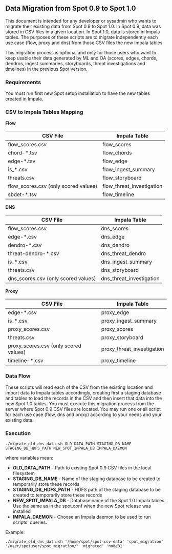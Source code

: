 ## Data Migration from Spot 0.9 to Spot 1.0

This document is intended for any developer or sysadmin who wants to migrate their existing data from Spot 0.9 to Spot 1.0. In Spot 0.9, data was stored in CSV files in a given location. In Spot 1.0, data is stored in Impala tables. The purposes of these scripts are to migrate independently each use case (flow, proxy and dns) from those CSV files the new Impala tables.

This migration process is optional and only for those users who want to keep usable their data generated by ML and OA (scores, edges, chords, dendros, ingest summaries, storyboards, threat investigations and timelines) in the previous Spot version. 

### Requirements

You must run first new Spot setup installation to have the new tables created in Impala. 

### CSV to Impala Tables Mapping

**Flow**

CSV File | Impala Table
---------|-------
flow_scores.csv | flow_scores
chord-*.tsv  | flow_chords 
edge-*.tsv | flow_edge
is_*.csv | flow_ingest_summary
threats.csv | flow_storyboard
flow_scores.csv (only scored values) | flow_threat_investigation
sbdet-*.tsv | flow_timeline

**DNS**

CSV File | Impala Table
---------|-------
flow_scores.csv | dns_scores
edge-*.csv | dns_edge
dendro-*.csv | dns_dendro
threat-dendro-*.csv | dns_threat_dendro
is_*.csv | dns_ingest_summary
threats.csv | dns_storyboard
dns_scores.csv (only scored values) | dns_threat_investigation

**Proxy**

CSV File | Impala Table
---------|-------
edge-*.csv | proxy_edge
is_*.csv | proxy_ingest_summary
proxy_scores.csv | proxy_scores
threats.csv | proxy_storyboard
proxy_scores.csv (only scored values) | proxy_threat_investigation
timeline-*.csv | proxy_timeline

### Data Flow

These scripts will read each of the CSV from the existing location and import data to Impala tables accordingly, creating first a staging database and tables to load the records in the CSV and then insert that data into the new Spot 1.0 tables. You must execute this migration process from the server where Spot 0.9 CSV files are located. You may run one or all script for each use case (flow, dns and proxy) according to your needs and your existing data.

### Execution

```shell
./migrate_old_dns_data.sh OLD_DATA_PATH STAGING_DB_NAME STAGING_DB_HDFS_PATH NEW_SPOT_IMPALA_DB IMPALA_DAEMON
```

where variables mean:
- **OLD_DATA_PATH** - Path to existing Spot 0.9 CSV files in the local filesystem 
- **STAGING_DB_NAME** - Name of the staging database to be created to temporarily store these records
- **STAGING_DB_HDFS_PATH** - HDFS path of the staging database to be created to temporarily store these records
- **NEW_SPOT_IMPALA_DB** - Database name of the Spot 1.0 Impala tables. Use the same as in the spot.conf when the new Spot release was installed 
- **IMPALA_DAEMON** - Choose an Impala daemon to be used to run scripts' queries.

Example:
```shell
./migrate_old_dns_data.sh '/home/spot/spot-csv-data' 'spot_migration' '/user/spotuser/spot_migration/' 'migrated' 'node01'
```
